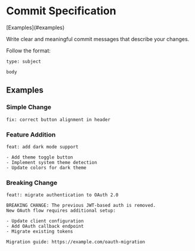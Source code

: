 # Commit Specification

<!-- toc -->[Examples](#examples)<!-- tocstop -->

Write clear and meaningful commit messages that describe your changes.

Follow the format:

```commit
type: subject

body
```

## Examples

### Simple Change

```commit
fix: correct button alignment in header
```

### Feature Addition

```commit
feat: add dark mode support

- Add theme toggle button
- Implement system theme detection
- Update colors for dark theme
```

### Breaking Change

```commit
feat!: migrate authentication to OAuth 2.0

BREAKING CHANGE: The previous JWT-based auth is removed.
New OAuth flow requires additional setup:

- Update client configuration
- Add OAuth callback endpoint
- Migrate existing tokens

Migration guide: https://example.com/oauth-migration
```
